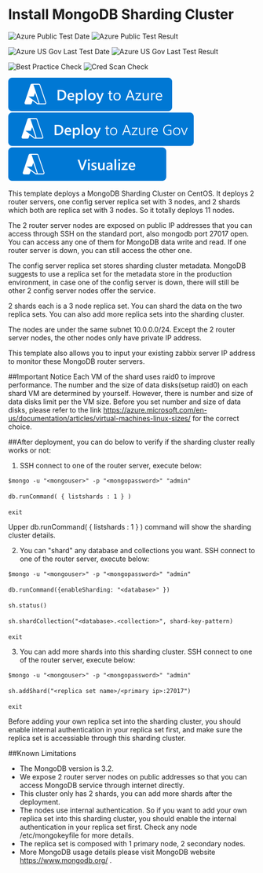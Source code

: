 # Install MongoDB Sharding Cluster

![Azure Public Test Date](https://azurequickstartsservice.blob.core.windows.net/badges/mongodb-sharding-centos/PublicLastTestDate.svg)
![Azure Public Test Result](https://azurequickstartsservice.blob.core.windows.net/badges/mongodb-sharding-centos/PublicDeployment.svg)

![Azure US Gov Last Test Date](https://azurequickstartsservice.blob.core.windows.net/badges/mongodb-sharding-centos/FairfaxLastTestDate.svg)
![Azure US Gov Last Test Result](https://azurequickstartsservice.blob.core.windows.net/badges/mongodb-sharding-centos/FairfaxDeployment.svg)

![Best Practice Check](https://azurequickstartsservice.blob.core.windows.net/badges/mongodb-sharding-centos/BestPracticeResult.svg)
![Cred Scan Check](https://azurequickstartsservice.blob.core.windows.net/badges/mongodb-sharding-centos/CredScanResult.svg)

[![Deploy To Azure](https://raw.githubusercontent.com/Azure/azure-quickstart-templates/master/1-CONTRIBUTION-GUIDE/images/deploytoazure.svg?sanitize=true)](https://portal.azure.com/#create/Microsoft.Template/uri/https%3A%2F%2Fraw.githubusercontent.com%2FAzure%2Fazure-quickstart-templates%2Fmaster%2Fmongodb-sharding-centos%2Fazuredeploy.json)  
[![Deploy To Azure US Gov](https://raw.githubusercontent.com/Azure/azure-quickstart-templates/master/1-CONTRIBUTION-GUIDE/images/deploytoazuregov.svg?sanitize=true)](https://portal.azure.us/#create/Microsoft.Template/uri/https%3A%2F%2Fraw.githubusercontent.com%2FAzure%2Fazure-quickstart-templates%2Fmaster%2Fmongodb-sharding-centos%2Fazuredeploy.json)
[![Visualize](https://raw.githubusercontent.com/Azure/azure-quickstart-templates/master/1-CONTRIBUTION-GUIDE/images/visualizebutton.svg?sanitize=true)](http://armviz.io/#/?load=https%3A%2F%2Fraw.githubusercontent.com%2FAzure%2Fazure-quickstart-templates%2Fmaster%2Fmongodb-sharding-centos%2Fazuredeploy.json)
  

This template deploys a MongoDB Sharding Cluster on CentOS. It deploys 2 router servers, one config server replica set with 3 nodes, and 2 shards which both are replica set with 3 nodes. So it totally deploys 11 nodes.

The 2 router server nodes are exposed on public IP addresses that you can access through SSH on the standard port, also mongodb port 27017 open. You can access any one of them for MongoDB data write and read. If one router server is down, you can still access the other one.

The config server replica set stores sharding cluster metadata. MongoDB suggests to use a replica set for the metadata store in the production environment, in case one of the config server is down, there will still be other 2 config server nodes offer the service.

2 shards each is a 3 node replica set. You can shard the data on the two replica sets. You can also add more replica sets into the sharding cluster.

The nodes are under the same subnet 10.0.0.0/24. Except the 2 router server nodes, the other nodes only have private IP address.

This template also allows you to input your existing zabbix server IP address to monitor these MongoDB router servers.

##Important Notice
Each VM of the shard uses raid0 to improve performance. The number and the size of data disks(setup raid0) on each shard VM are determined by yourself. However, there is number and size of data disks limit per the VM size. Before you set number and size of data disks, please refer to the link https://azure.microsoft.com/en-us/documentation/articles/virtual-machines-linux-sizes/ for the correct choice.

##After deployment, you can do below to verify if the sharding cluster really works or not:

1. SSH connect to one of the router server, execute below:
  ```
  $mongo -u "<mongouser>" -p "<mongopassword>" "admin"

  db.runCommand( { listshards : 1 } )

  exit
  ```

  Upper db.runCommand( { listshards : 1 } ) command will show the sharding cluster details. 

2. You can "shard" any database and collections you want. SSH connect to one of the router server, execute below:
  ```
  $mongo -u "<mongouser>" -p "<mongopassword>" "admin"

  db.runCommand({enableSharding: "<database>" })

  sh.status()

  sh.shardCollection("<database>.<collection>", shard-key-pattern)

  exit
  ```

3. You can add more shards into this sharding cluster. SSH connect to one of the router server, execute below:
  ```
  $mongo -u "<mongouser>" -p "<mongopassword>" "admin"

  sh.addShard("<replica set name>/<primary ip>:27017")   

  exit
  ```

  Before adding your own replica set into the sharding cluster, you should enable internal authentication in your replica set first, and make sure the replica set is accessiable through this sharding cluster.

##Known Limitations
- The MongoDB version is 3.2.
- We expose 2 router server nodes on public addresses so that you can access MongoDB service through internet directly.
- This cluster only has 2 shards, you can add more shards after the deployment. 
- The nodes use internal authentication. So if you want to add your own replica set into this sharding cluster, you should enable the internal authentication in your replica set first. Check any node /etc/mongokeyfile for more details.
- The replica set is composed with 1 primary node, 2 secondary nodes.
- More MongoDB usage details please visit MongoDB website https://www.mongodb.org/ .


